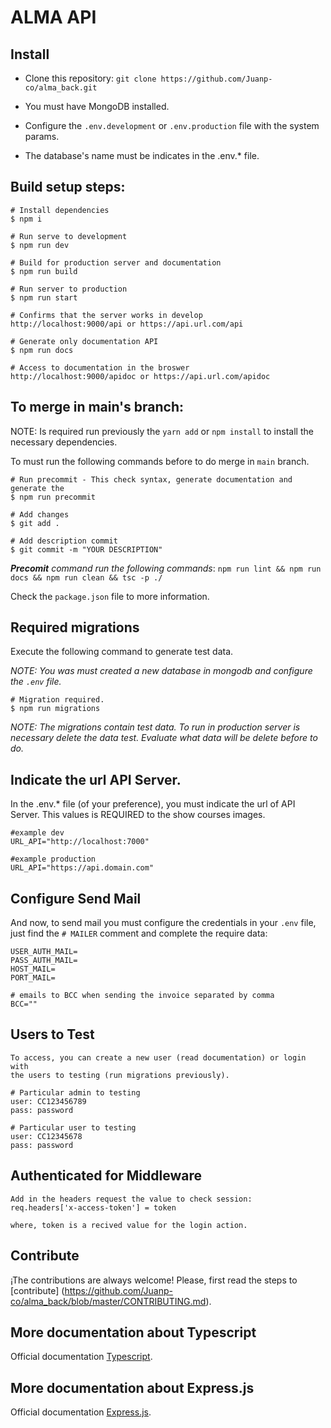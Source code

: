 # ALMA API

## Install

* Clone this repository: `git clone https://github.com/Juanp-co/alma_back.git`

* You must have MongoDB installed.

* Configure the `.env.development` or `.env.production` file with the system params.

* The database's name must be indicates in the .env.* file.

## Build setup steps:

    # Install dependencies
    $ npm i
    
    # Run serve to development
    $ npm run dev

    # Build for production server and documentation
    $ npm run build

    # Run server to production
    $ npm run start

    # Confirms that the server works in develop
    http://localhost:9000/api or https://api.url.com/api

    # Generate only documentation API
    $ npm run docs

    # Access to documentation in the broswer
    http://localhost:9000/apidoc or https://api.url.com/apidoc

## To merge in main's branch:

NOTE: Is required run previously the `yarn add` or `npm install` to install the necessary dependencies. 

To must run the following commands before to do merge in `main` branch.

    # Run precommit - This check syntax, generate documentation and generate the 
    $ npm run precommit
    
    # Add changes 
    $ git add .

    # Add description commit
    $ git commit -m "YOUR DESCRIPTION"
    
_**Precomit** command run the following commands_: `npm run lint && npm run docs && npm run clean && tsc -p ./`

Check the `package.json` file to more information.

## Required migrations 

Execute the following command to generate test data.

_NOTE: You was must created a new database in mongodb and configure the `.env` file._
    
    # Migration required.
    $ npm run migrations
    
_NOTE: The migrations contain test data. To run in production server is necessary delete the data test. Evaluate what data will be delete before to do._

## Indicate the url API Server.

In the .env.* file (of your preference), you must indicate the url of API Server. This values is REQUIRED to the show courses images.

    #example dev
    URL_API="http://localhost:7000"
    
    #example production
    URL_API="https://api.domain.com"


## Configure Send Mail

And now, to send mail you must configure the credentials in your `.env` file, just find the `# MAILER` comment and complete the require data:

    USER_AUTH_MAIL=
    PASS_AUTH_MAIL=
    HOST_MAIL=
    PORT_MAIL=
    
    # emails to BCC when sending the invoice separated by comma
    BCC="" 

## Users to Test

    To access, you can create a new user (read documentation) or login with
    the users to testing (run migrations previously).
    
    # Particular admin to testing
    user: CC123456789
    pass: password
    
    # Particular user to testing
    user: CC12345678
    pass: password

## Authenticated for Middleware

    Add in the headers request the value to check session: 
    req.headers['x-access-token'] = token

    where, token is a recived value for the login action.

## Contribute

¡The contributions are always welcome! Please, first read the steps to [contribute] (https://github.com/Juanp-co/alma_back/blob/master/CONTRIBUTING.md). 

## More documentation about Typescript

Official documentation [Typescript](https://www.typescriptlang.org). 

## More documentation about Express.js

Official documentation [Express.js](https://expressjs.com).
